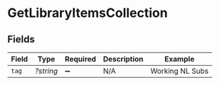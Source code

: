 # GetLibraryItemsCollection


## Fields

| Field              | Type               | Required           | Description        | Example            |
| ------------------ | ------------------ | ------------------ | ------------------ | ------------------ |
| `tag`              | *?string*          | :heavy_minus_sign: | N/A                | Working NL Subs    |